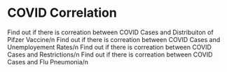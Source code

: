 # COVID Correlation
Find out if there is correation between COVID Cases and Distribuiton of Pifzer Vaccine/n
Find out if there is correation between COVID Cases and Unemployement Rates/n
Find out if there is correation between COVID Cases and Restrictions/n 
Find out if there is correation between COVID Cases and Flu Pneumonia/n

